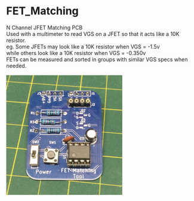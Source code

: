 # FET_Matching
N Channel JFET Matching PCB<br>
Used with a multimeter to read VGS on a JFET so that it acts like a 10K resistor.<br>
eg.  Some JFETs may look like a 10K resistor when VGS = -1.5v<br>
while others look like a 10K resistor when VGS = -0.350v<br>
FETs can be measured and sorted in groups with similar VGS specs when needed.
<br><br>![PCB](Assembled_PCB.jpg)<BR><BR>
